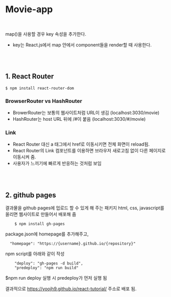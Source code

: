 # Movie-app

<br>


map()을 사용할 경우 key 속성을 추가한다.
- key는 React.js에서 map 안에서 component들을 render할 때 사용한다.

<br><br>

## 1. React Router

```
$ npm install react-router-dom
```

### BrowserRouter vs HashRouter
- BrowerRouter는 보통의 웹사이트처럼 URL이 생김 (localhost:3030/movie)
- HashRouter는 host URL 뒤에 /#이 붙음 (localhost:3030/#/movie)

### Link
- React Router 대신 a 태그에서 href로 이동시키면 전체 화면이 reload됨. 
- React Router의 Link 컴포넌트를 이용하면 브라우저 새로고침 없이 다른 페이지로 이동시켜 줌.
- 사용자가 느끼기에 빠르게 반응하는 것처럼 보임

<br><br>

## 2. github pages
결과물을 github pages에 업로드 할 수 있게 해 주는 패키지
html, css, javascript를 올리면 웹사이트로 만들어서 배포해 줌

```
    $ npm install gh-pages
```

package.json에 homepage를 추가해주고,

```
  "homepage": "https://{username}.github.io/{repository}"

```

npm script를 아래와 같이 작성

```
    "deploy": "gh-pages -d build",
    "predeploy": "npm run build"
```

$npm run deploy 실행 시 predeploy가 먼저 실행 됨

결과적으로 https://yoojh9.github.io/react-tutorial/ 주소로 배포 됨.
